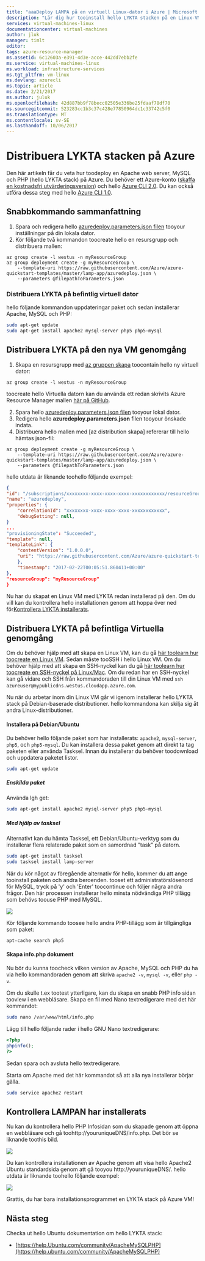 ```yaml
---
title: "aaaDeploy LAMPA på en virtuell Linux-dator i Azure | Microsoft Docs"
description: "Lär dig hur tooinstall hello LYKTA stacken på en Linux-VM i Azure"
services: virtual-machines-linux
documentationcenter: virtual-machines
author: jluk
manager: timlt
editor: 
tags: azure-resource-manager
ms.assetid: 6c12603a-e391-4d3e-acce-442dd7ebb2fe
ms.service: virtual-machines-linux
ms.workload: infrastructure-services
ms.tgt_pltfrm: vm-linux
ms.devlang: azurecli
ms.topic: article
ms.date: 2/21/2017
ms.author: juluk
ms.openlocfilehash: 42d887bb9f78becc02505e336be25fdaaf78df70
ms.sourcegitcommit: 523283cc1b3c37c428e77850964dc1c33742c5f0
ms.translationtype: MT
ms.contentlocale: sv-SE
ms.lasthandoff: 10/06/2017
---
```

# <a name="deploy-lamp-stack-on-azure"></a>Distribuera LYKTA stacken på Azure
Den här artikeln får du veta hur toodeploy en Apache web server, MySQL och PHP (hello LYKTA stack) på Azure. Du behöver ett Azure-konto ([skaffa en kostnadsfri utvärderingsversion](https://azure.microsoft.com/pricing/free-trial/)) och hello [Azure CLI 2.0](https://docs.microsoft.com/en-us/cli/azure/install-az-cli2). Du kan också utföra dessa steg med hello [Azure CLI 1.0](create-lamp-stack-nodejs.md?toc=%2fazure%2fvirtual-machines%2flinux%2ftoc.json).

## <a name="quick-command-summary"></a>Snabbkommando sammanfattning

1. Spara och redigera hello [azuredeploy.parameters.json filen](https://raw.githubusercontent.com/Azure/azure-quickstart-templates/master/lamp-app/azuredeploy.parameters.json) tooyour inställningar på din lokala dator.
2. Kör följande två kommandon toocreate hello en resursgrupp och distribuera mallen:

```azurecli
az group create -l westus -n myResourceGroup
az group deployment create -g myResourceGroup \
    --template-uri https://raw.githubusercontent.com/Azure/azure-quickstart-templates/master/lamp-app/azuredeploy.json \
    --parameters @filepathToParameters.json
```

### <a name="deploy-lamp-on-existing-vm"></a>Distribuera LYKTA på befintlig virtuell dator
hello följande kommandon uppdateringar paket och sedan installerar Apache, MySQL och PHP:

```bash
sudo apt-get update
sudo apt-get install apache2 mysql-server php5 php5-mysql
```

## <a name="deploy-lamp-on-new-vm-walkthrough"></a>Distribuera LYKTA på den nya VM genomgång

1. Skapa en resursgrupp med [az gruppen skapa](/cli/azure/group#create) toocontain hello ny virtuell dator:

```azurecli
az group create -l westus -n myResourceGroup
```
toocreate hello Virtuella datorn kan du använda ett redan skrivits Azure Resource Manager mallen [här på GitHub](https://github.com/Azure/azure-quickstart-templates/tree/master/lamp-app).

2. Spara hello [azuredeploy.parameters.json filen](https://raw.githubusercontent.com/Azure/azure-quickstart-templates/master/lamp-app/azuredeploy.parameters.json) tooyour lokal dator.
3. Redigera hello **azuredeploy.parameters.json** filen tooyour önskade indata.
4. Distribuera hello mallen med [az distribution skapa] refererar till hello hämtas json-fil:

```azurecli
az group deployment create -g myResourceGroup \
    --template-uri https://raw.githubusercontent.com/Azure/azure-quickstart-templates/master/lamp-app/azuredeploy.json \
    --parameters @filepathToParameters.json
```

hello utdata är liknande toohello följande exempel:

```json
{
"id": "/subscriptions/xxxxxxxx-xxxx-xxxx-xxxx-xxxxxxxxxxxx/resourceGroups/myResourceGroup/providers/Microsoft.Resources/deployments/azuredeploy",
"name": "azuredeploy",
"properties": {
    "correlationId": "xxxxxxxx-xxxx-xxxx-xxxx-xxxxxxxxxxxx",
    "debugSetting": null,
}
...
"provisioningState": "Succeeded",
"template": null,
"templateLink": {
    "contentVersion": "1.0.0.0",
    "uri": "https://raw.githubusercontent.com/Azure/azure-quickstart-templates/master/lamp-app/azuredeploy.json"
    },
    "timestamp": "2017-02-22T00:05:51.860411+00:00"
},
"resourceGroup": "myResourceGroup"
}
```

Nu har du skapat en Linux VM med LYKTA redan installerad på den. Om du vill kan du kontrollera hello installationen genom att hoppa över ned för[Kontrollera LYKTA installerats](#verify-lamp-successfully-installed).

## <a name="deploy-lamp-on-existing-vm-walkthrough"></a>Distribuera LYKTA på befintliga Virtuella genomgång
Om du behöver hjälp med att skapa en Linux VM, kan du gå [här toolearn hur toocreate en Linux VM](https://docs.microsoft.com/azure/virtual-machines/virtual-machines-linux-quick-create-cli). Sedan måste tooSSH i hello Linux VM. Om du behöver hjälp med att skapa en SSH-nyckel kan du gå [här toolearn hur toocreate en SSH-nyckel på Linux/Mac](mac-create-ssh-keys.md?toc=%2fazure%2fvirtual-machines%2flinux%2ftoc.json).
Om du redan har en SSH-nyckel kan gå vidare och SSH från kommandoraden till din Linux VM med `ssh azureuser@mypublicdns.westus.cloudapp.azure.com`.

Nu när du arbetar inom din Linux VM går vi igenom installerar hello LYKTA stack på Debian-baserade distributioner. hello kommandona kan skilja sig åt andra Linux-distributioner.

#### <a name="installing-on-debianubuntu"></a>Installera på Debian/Ubuntu
Du behöver hello följande paket som har installerats: `apache2`, `mysql-server`, `php5`, och `php5-mysql`. Du kan installera dessa paket genom att direkt ta tag paketen eller använda Tasksel.
Innan du installerar du behöver toodownload och uppdatera paketet listor.

```bash
sudo apt-get update
```

##### <a name="individual-packages"></a>Enskilda paket
Använda lgh get:

```bash
sudo apt-get install apache2 mysql-server php5 php5-mysql
```

##### <a name="using-tasksel"></a>Med hjälp av tasksel
Alternativt kan du hämta Tasksel, ett Debian/Ubuntu-verktyg som du installerar flera relaterade paket som en samordnad ”task” på datorn.

```bash
sudo apt-get install tasksel
sudo tasksel install lamp-server
```

När du kör något av föregående alternativ för hello, kommer du att ange tooinstall paketen och andra beroenden. tooset ett administratörslösenord för MySQL, tryck på 'y' och 'Enter' toocontinue och följer några andra frågor. Den här processen installerar hello minsta nödvändiga PHP tillägg som behövs toouse PHP med MySQL. 

![][1]

Kör följande kommando toosee hello andra PHP-tillägg som är tillgängliga som paket:

```bash
apt-cache search php5
```

#### <a name="create-infophp-document"></a>Skapa info.php dokument
Nu bör du kunna toocheck vilken version av Apache, MySQL och PHP du ha via hello kommandoraden genom att skriva `apache2 -v`, `mysql -v`, eller `php -v`.

Om du skulle t.ex tootest ytterligare, kan du skapa en snabb PHP info sidan tooview i en webbläsare. Skapa en fil med Nano textredigerare med det här kommandot:

```bash
sudo nano /var/www/html/info.php
```

Lägg till hello följande rader i hello GNU Nano textredigerare:

```php
<?php
phpinfo();
?>
```

Sedan spara och avsluta hello textredigerare.

Starta om Apache med det här kommandot så att alla nya installerar börjar gälla.

```bash
sudo service apache2 restart
```

## <a name="verify-lamp-successfully-installed"></a>Kontrollera LAMPAN har installerats
Nu kan du kontrollera hello PHP Infosidan som du skapade genom att öppna en webbläsare och gå toohttp://youruniqueDNS/info.php. Det bör se liknande toothis bild.

![][2]

Du kan kontrollera installationen av Apache genom att visa hello Apache2 Ubuntu standardsida genom att gå tooyou http://youruniqueDNS/. hello utdata är liknande toohello följande exempel:

![][3]

Grattis, du har bara installationsprogrammet en LYKTA stack på Azure VM!

## <a name="next-steps"></a>Nästa steg
Checka ut hello Ubuntu dokumentation om hello LYKTA stack:

* [https://help.Ubuntu.com/community/ApacheMySQLPHP](https://help.ubuntu.com/community/ApacheMySQLPHP)

[1]: ./media/deploy-lamp-stack/configmysqlpassword-small.png
[2]: ./media/deploy-lamp-stack/phpsuccesspage.png
[3]: ./media/deploy-lamp-stack/apachesuccesspage.png

